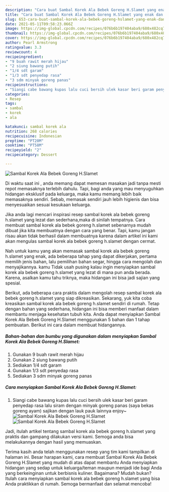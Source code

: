 ```yaml
---
description: "Cara buat Sambal Korek Ala Bebek Goreng H.Slamet yang enak dan Mudah Dibuat"
title: "Cara buat Sambal Korek Ala Bebek Goreng H.Slamet yang enak dan Mudah Dibuat"
slug: 653-cara-buat-sambal-korek-ala-bebek-goreng-hslamet-yang-enak-dan-mudah-dibuat
date: 2021-05-11T09:58:23.066Z
image: https://img-global.cpcdn.com/recipes/076b6b197404aba9/680x482cq70/sambal-korek-ala-bebek-goreng-hslamet-foto-resep-utama.jpg
thumbnail: https://img-global.cpcdn.com/recipes/076b6b197404aba9/680x482cq70/sambal-korek-ala-bebek-goreng-hslamet-foto-resep-utama.jpg
cover: https://img-global.cpcdn.com/recipes/076b6b197404aba9/680x482cq70/sambal-korek-ala-bebek-goreng-hslamet-foto-resep-utama.jpg
author: Pearl Armstrong
ratingvalue: 3.3
reviewcount: 4
recipeingredient:
- "9 buah rawit merah hijau"
- "2 siung bawang putih"
- "1/4 sdt garam"
- "1/3 sdt penyedap rasa"
- "3 sdm minyak goreng panas"
recipeinstructions:
- "Siangi cabe bawang kupas lalu cuci bersih ulek kasar beri garam penyedap rasa lalu siram dengan minyak goreng panas (saya bekas goreng ayam) sajikan dengan lauk pauk lainnya enjoy~"
categories:
- Resep
tags:
- sambal
- korek
- ala

katakunci: sambal korek ala 
nutrition: 268 calories
recipecuisine: Indonesian
preptime: "PT20M"
cooktime: "PT58M"
recipeyield: "2"
recipecategory: Dessert

---
```



![Sambal Korek Ala Bebek Goreng H.Slamet](https://img-global.cpcdn.com/recipes/076b6b197404aba9/680x482cq70/sambal-korek-ala-bebek-goreng-hslamet-foto-resep-utama.jpg)

Di waktu  saat ini , anda memang dapat memesan masakan jadi tanpa mesti repot memasaknya terlebih dahulu. Tapi, bagi anda yang mau menyuguhkan hidangan eksklusif pada keluarga, maka kamu memang lebih baik memasaknya sendiri. Sebab, memasak sendiri jauh lebih higienis dan bisa menyesuaikan sesuai kesukaan keluarga.

Jika anda lagi mencari inspirasi resep sambal korek ala bebek goreng h.slamet yang lezat dan sederhana,maka di sinilah tempatnya. Cara membuat sambal korek ala bebek goreng h.slamet  sebenarnya mudah dibuat jika kita membuatnya dengan cara yang benar. Tapi, kamu jangan risau akan tidak berhasil dalam membuatnya 
karena dalam artikel ini kami akan mengulas sambal korek ala bebek goreng h.slamet dengan cermat.  



Nah untuk kamu yang akan memasak sambal korek ala bebek goreng h.slamet yang enak, ada beberapa tahap yang dapat dikerjakan, pertama memilih jenis bahan, lalu pemilihan bahan segar, hingga cara mengolah dan menyajikannya. kamu Tidak usah pusing kalau ingin menyiapkan sambal korek ala bebek goreng h.slamet yang lezat di mana pun anda berada. Karena, asalkan kamu  tahu triknya, maka hidangan ini bisa jadi sajian yang spesial.

Berikut, ada beberapa cara praktis  dalam mengolah resep sambal korek ala bebek goreng h.slamet yang siap dikreasikan. Sekarang, yuk kita coba kreasikan sambal korek ala bebek goreng h.slamet sendiri di rumah. Tetap dengan bahan yang sederhana, hidangan ini bisa memberi manfaat dalam membantu menjaga kesehatan tubuh kita. Anda dapat menyiapkan Sambal Korek Ala Bebek Goreng H.Slamet menggunakan 5 bahan dan 1 tahap pembuatan. Berikut ini cara dalam membuat hidangannya.

<!--inarticleads1-->

##### Bahan-bahan dan bumbu yang digunakan dalam menyiapkan Sambal Korek Ala Bebek Goreng H.Slamet:

1. Gunakan 9 buah rawit merah hijau
1. Gunakan 2 siung bawang putih
1. Sediakan 1/4 sdt garam
1. Gunakan 1/3 sdt penyedap rasa
1. Sediakan 3 sdm minyak goreng panas




<!--inarticleads2-->

##### Cara menyiapkan Sambal Korek Ala Bebek Goreng H.Slamet:

1. Siangi cabe bawang kupas lalu cuci bersih ulek kasar beri garam penyedap rasa lalu siram dengan minyak goreng panas (saya bekas goreng ayam) sajikan dengan lauk pauk lainnya enjoy~
<img src="https://img-global.cpcdn.com/steps/023e1ad9ee7845e1/160x128cq70/sambal-korek-ala-bebek-goreng-hslamet-langkah-memasak-1-foto.jpg" alt="Sambal Korek Ala Bebek Goreng H.Slamet"><img src="https://img-global.cpcdn.com/steps/559926756ec173b8/160x128cq70/sambal-korek-ala-bebek-goreng-hslamet-langkah-memasak-1-foto.jpg" alt="Sambal Korek Ala Bebek Goreng H.Slamet">



Jadi, itulah artikel tentang  sambal korek ala bebek goreng h.slamet  yang praktis dan gampang dilakukan versi kami. Semoga anda bisa melakukannya dengan hasil yang memuaskan. 

Terima kasih anda telah menggunakan resep yang tim kami tampilkan di halaman ini. Besar harapan kami, cara membuat  Sambal Korek Ala Bebek Goreng H.Slamet yang mudah di atas dapat membantu Anda menyiapkan hidangan yang sedap untuk keluarga/teman maupun menjadi ide bagi Anda yang berkeinginan untuk berbisnis kuliner. Bagaimana? Mudah bukan? Itulah cara menyiapkan sambal korek ala bebek goreng h.slamet yang bisa Anda praktikkan di rumah. Semoga bermanfaat dan selamat mencoba!

